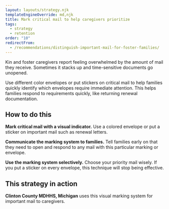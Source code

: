 ```yaml
---
layout: layouts/strategy.njk
templateEngineOverride: md,njk
title: Mark critical mail to help caregivers prioritize
tags:
  - strategy
  - retention
order: "10"
redirectFrom:
  - /recommendations/distinguish-important-mail-for-foster-families/
---
```


Kin and foster caregivers report feeling overwhelmed by the amount of mail they receive. Sometimes it stacks up and time-sensitive documents go unopened. 

Use different color envelopes or put stickers on critical mail to help families quickly identify which envelopes require immediate attention. This helps families respond to requirements quickly, like returning renewal documentation.

## How to do this

**Mark critical mail with a visual indicator.** Use a colored envelope or put a sticker on important mail such as renewal letters.

**Communicate the marking system to families.** Tell families early on that they need to open and respond to any mail with this particular marking or envelope.

**Use the marking system selectively.** Choose your priority mail wisely. If you put a sticker on every envelope, this technique will stop being effective.

## This strategy in action

**Clinton County MDHHS, Michigan** uses this visual marking system for important mail to caregivers.